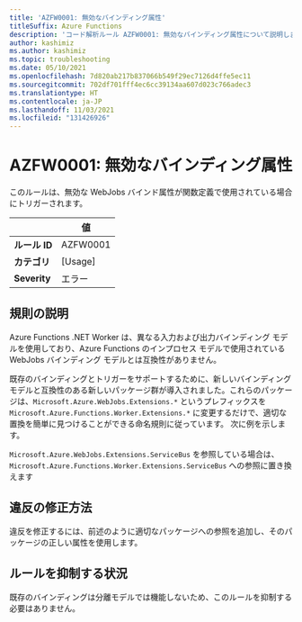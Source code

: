 ```yaml
---
title: 'AZFW0001: 無効なバインディング属性'
titleSuffix: Azure Functions
description: 'コード解析ルール AZFW0001: 無効なバインディング属性について説明します'
author: kashimiz
ms.author: kashimiz
ms.topic: troubleshooting
ms.date: 05/10/2021
ms.openlocfilehash: 7d820ab217b837066b549f29ec7126d4ffe5ec11
ms.sourcegitcommit: 702df701fff4ec6cc39134aa607d023c766adec3
ms.translationtype: HT
ms.contentlocale: ja-JP
ms.lasthandoff: 11/03/2021
ms.locfileid: "131426926"
---
```

# <a name="azfw0001-invalid-binding-attributes"></a>AZFW0001: 無効なバインディング属性
このルールは、無効な WebJobs バインド属性が関数定義で使用されている場合にトリガーされます。

| | 値 |
|-|-|
| **ルール ID** |AZFW0001|
| **カテゴリ** |[Usage]|
| **Severity** |エラー|

## <a name="rule-description"></a>規則の説明

Azure Functions .NET Worker は、異なる入力および出力バインディング モデルを使用しており、Azure Functions のインプロセス モデルで使用されている WebJobs バインディング モデルとは互換性がありません。

既存のバインディングとトリガーをサポートするために、新しいバインディング モデルと互換性のある新しいパッケージ群が導入されました。これらのパッケージは、`Microsoft.Azure.WebJobs.Extensions.*` というプレフィックスを `Microsoft.Azure.Functions.Worker.Extensions.*` に変更するだけで、適切な置換を簡単に見つけることができる命名規則に従っています。 次に例を示します。

`Microsoft.Azure.WebJobs.Extensions.ServiceBus` を参照している場合は、`Microsoft.Azure.Functions.Worker.Extensions.ServiceBus` への参照に置き換えます

## <a name="how-to-fix-violations"></a>違反の修正方法

違反を修正するには、前述のように適切なパッケージへの参照を追加し、そのパッケージの正しい属性を使用します。

## <a name="when-to-suppress-the-rule"></a>ルールを抑制する状況

既存のバインディングは分離モデルでは機能しないため、このルールを抑制する必要はありません。
